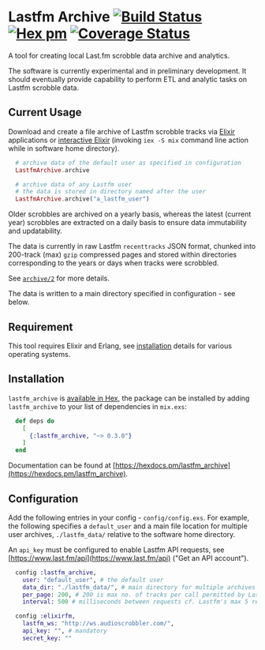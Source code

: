 # Lastfm Archive [![Build Status](https://travis-ci.org/boonious/lastfm_archive.svg?branch=master)](https://travis-ci.org/boonious/lastfm_archive) [![Hex pm](http://img.shields.io/hexpm/v/lastfm_archive.svg?style=flat)](https://hex.pm/packages/lastfm_archive) [![Coverage Status](https://coveralls.io/repos/github/boonious/lastfm_archive/badge.svg?branch=master)](https://coveralls.io/github/boonious/lastfm_archive?branch=master)

A tool for creating local Last.fm scrobble data archive and analytics.

The software is currently experimental and in preliminary development. It should
eventually provide capability to perform ETL and analytic tasks on Lastfm scrobble data.

## Current Usage

Download and create a file archive of Lastfm scrobble tracks via [Elixir](https://elixir-lang.org)
applications or [interactive Elixir](https://elixir-lang.org/getting-started/introduction.html#interactive-mode)
(invoking `iex -S mix` command line action while in software home directory).
 
```elixir
  # archive data of the default user as specified in configuration
  LastfmArchive.archive

  # archive data of any Lastfm user
  # the data is stored in directory named after the user
  LastfmArchive.archive("a_lastfm_user")
```

Older scrobbles are archived on a yearly basis, whereas the latest (current year) scrobbles
are extracted on a daily basis to ensure data immutability and updatability.

The data is currently in raw Lastfm `recenttracks` JSON format,
chunked into 200-track (max) `gzip` compressed pages and stored within directories
corresponding to the years or days when tracks were scrobbled.

See [`archive/2`](https://hexdocs.pm/lastfm_archive/LastfmArchive.html#archive/2) for more details.

The data is written to a main directory specified in configuration - see below.

## Requirement

This tool requires Elixir and Erlang, see [installation](https://elixir-lang.org/install.html) details
for various operating systems.

## Installation

`lastfm_archive` is [available in Hex](https://hex.pm/packages/lastfm_archive),
the package can be installed by adding `lastfm_archive`
to your list of dependencies in `mix.exs`:

```elixir
  def deps do
    [
      {:lastfm_archive, "~> 0.3.0"}
    ]
  end
```

Documentation can be found at [https://hexdocs.pm/lastfm_archive](https://hexdocs.pm/lastfm_archive).

## Configuration
Add the following entries in your config - `config/config.exs`. For example,
the following specifies a `default_user` and a main file location for
multiple user archives, `./lastfm_data/` relative to the software home directory.

An `api_key` must be configured to enable Lastfm API requests,
see [https://www.last.fm/api](https://www.last.fm/api) ("Get an API account").

```elixir
  config :lastfm_archive, 
    user: "default_user", # the default user
    data_dir: "./lastfm_data/", # main directory for multiple archives
    per_page: 200, # 200 is max no. of tracks per call permitted by Lastfm API 
    interval: 500 # milliseconds between requests cf. Lastfm's max 5 reqs/s rate limit

  config :elixirfm,
    lastfm_ws: "http://ws.audioscrobbler.com/",
    api_key: "", # mandatory
    secret_key: ""

```